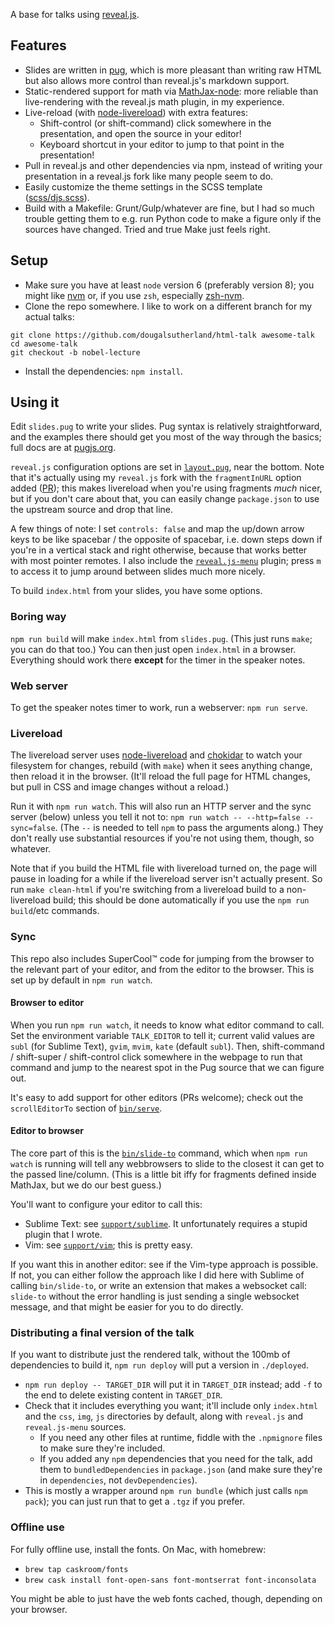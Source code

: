 A base for talks using [reveal.js](http://lab.hakim.se/reveal-js/).

## Features
- Slides are written in [pug](https://pugjs.org), which is more pleasant than writing raw HTML but also allows more control than reveal.js's markdown support.
- Static-rendered support for math via [MathJax-node](https://github.com/mathjax/MathJax-node): more reliable than live-rendering with the reveal.js math plugin, in my experience.
- Live-reload (with [node-livereload](https://github.com/napcs/node-livereload)) with extra features:
  - Shift-control (or shift-command) click somewhere in the presentation, and open the source in your editor!
  - Keyboard shortcut in your editor to jump to that point in the presentation!
- Pull in reveal.js and other dependencies via npm, instead of writing your presentation in a reveal.js fork like many people seem to do.
- Easily customize the theme settings in the SCSS template ([scss/djs.scss](scss/djs.scss)).
- Build with a Makefile: Grunt/Gulp/whatever are fine, but I had so much trouble getting them to e.g. run Python code to make a figure only if the sources have changed. Tried and true Make just feels right.

## Setup
- Make sure you have at least `node` version 6 (preferably version 8); you might like [nvm](https://github.com/creationix/nvm) or, if you use `zsh`, especially [zsh-nvm](https://github.com/lukechilds/zsh-nvm).
- Clone the repo somewhere. I like to work on a different branch for my actual talks:
```
git clone https://github.com/dougalsutherland/html-talk awesome-talk
cd awesome-talk
git checkout -b nobel-lecture
```
- Install the dependencies: `npm install`.

## Using it
Edit `slides.pug` to write your slides. Pug syntax is relatively straightforward, and the examples there should get you most of the way through the basics; full docs are at [pugjs.org](https://pugjs.org).

`reveal.js` configuration options are set in [`layout.pug`](layout.pug), near the bottom. Note that it's actually using my `reveal.js` fork with the `fragmentInURL` option added ([PR](https://github.com/hakimel/reveal.js/pull/2062)); this makes livereload when you're using fragments *much* nicer, but if you don't care about that, you can easily change `package.json` to use the upstream source and drop that line.

A few things of note: I set `controls: false` and map the up/down arrow keys to be like spacebar / the opposite of spacebar, i.e. down steps down if you're in a vertical stack and right otherwise, because that works better with most pointer remotes. I also include the [`reveal.js-menu`](https://github.com/denehyg/reveal.js-menu) plugin; press `m` to access it to jump around between slides much more nicely.

To build `index.html` from your slides, you have some options.

### Boring way
`npm run build` will make `index.html` from `slides.pug`. (This just runs `make`; you can do that too.) You can then just open `index.html` in a browser. Everything should work there **except** for the timer in the speaker notes.

### Web server
To get the speaker notes timer to work, run a webserver: `npm run serve`.

### Livereload
The livereload server uses [node-livereload](https://github.com/napcs/node-livereload) and [chokidar](https://github.com/paulmillr/chokidar) to watch your filesystem for changes, rebuild (with `make`) when it sees anything change, then reload it in the browser. (It'll reload the full page for HTML changes, but pull in CSS and image changes without a reload.)

Run it with `npm run watch`. This will also run an HTTP server and the sync server (below) unless you tell it not to: `npm run watch -- --http=false --sync=false`. (The `--` is needed to tell `npm` to pass the arguments along.) They don't really use substantial resources if you're not using them, though, so whatever.

Note that if you build the HTML file with livereload turned on, the page will pause in loading for a while if the livereload server isn't actually present. So run `make clean-html` if you're switching from a livereload build to a non-livereload build; this should be done automatically if you use the `npm run build`/etc commands.

### Sync
This repo also includes SuperCool™ code for jumping from the browser to the relevant part of your editor, and from the editor to the browser. This is set up by default in `npm run watch`.

#### Browser to editor
When you run `npm run watch`, it needs to know what editor command to call. Set the environment variable `TALK_EDITOR` to tell it; current valid values are `subl` (for Sublime Text), `gvim`, `mvim`, `kate` (default `subl`). Then, shift-command / shift-super / shift-control click somewhere in the webpage to run that command and jump to the nearest spot in the Pug source that we can figure out.

It's easy to add support for other editors (PRs welcome); check out the `scrollEditorTo` section of [`bin/serve`](bin/serve).

#### Editor to browser
The core part of this is the [`bin/slide-to`](bin/slide-to) command, which when `npm run watch` is running will tell any webbrowsers to slide to the closest it can get to the passed line/column. (This is a little bit iffy for fragments defined inside MathJax, but we do our best guess.)

You'll want to configure your editor to call this:
- Sublime Text: see [`support/sublime`](support/sublime/README.md). It unfortunately requires a stupid plugin that I wrote.
- Vim: see [`support/vim`](support/vim/README.md); this is pretty easy.

If you want this in another editor: see if the Vim-type approach is possible. If not, you can either follow the approach like I did here with Sublime of calling `bin/slide-to`, or write an extension that makes a websocket call: `slide-to` without the error handling is just sending a single websocket message, and that might be easier for you to do directly.

### Distributing a final version of the talk
If you want to distribute just the rendered talk, without the 100mb of dependencies to build it, `npm run deploy` will put a version in `./deployed`.

- `npm run deploy -- TARGET_DIR` will put it in `TARGET_DIR` instead; add `-f` to the end to delete existing content in `TARGET_DIR`.
- Check that it includes everything you want; it'll include only `index.html` and the `css`, `img`, `js` directories by default, along with `reveal.js` and `reveal.js-menu` sources.
  - If you need any other files at runtime, fiddle with the `.npmignore` files to make sure they're included.
  - If you added any `npm` dependencies that you need for the talk, add them to `bundledDependencies` in `package.json` (and make sure they're in `dependencies`, not `devDependencies`).
- This is mostly a wrapper around `npm run bundle` (which just calls `npm pack`); you can just run that to get a `.tgz` if you prefer.

### Offline use
For fully offline use, install the fonts. On Mac, with homebrew:
   - `brew tap caskroom/fonts`
   - `brew cask install font-open-sans font-montserrat font-inconsolata`

You might be able to just have the web fonts cached, though, depending on your browser.
